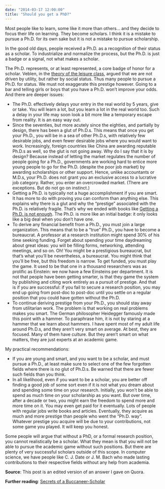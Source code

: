 ```yaml
---
date: "2014-03-17 12:00:00"
title: "Should you get a PhD?"
---
```




Most people like to learn, some like it more than others&hellip; and they decide to focus their life on learning. They become scholars. I think it is a mistake to pursue a Ph.D. for its own sake but it is not a mistake to pursue scholarship.

In the good old days, people received a Ph.D. as a recognition of their status as a scholar. To industrialize and normalize the process, but the Ph.D. is just a badge or a signal, not what makes a scholar.

The Ph.D. represents, or at least represented, a core badge of honor for a scholar. Veblen, in the [theory of the leisure class](https://en.wikipedia.org/wiki/The_Theory_of_the_Leisure_Class), argued that we are not driven by utility, but rather by social status. Thus many people to pursue a Ph.D. for status. We must not exaggerate this prestige however. Going to a bar and telling girls or boys that you have a Ph.D. won&rsquo;t improve your odds. And there are deeper issues:

- The Ph.D. effectively delays your entry in the real world by 5 years, give or take. You will learn a lot, but you learn a lot in the real world too. Such a delay in your life may soon look a bit more like a temporary escape from reality. It is an easy way out.
- Since the seventies, but more acutely since the eighties, and partially by design, there has been a glut of Ph.D.s. This means that once you get your Ph.D., you will be in a sea of other Ph.D.s, with relatively few desirable jobs, and even fewer desirable jobs where you would want to work. Increasingly, foreign countries like China are awarding reputable Ph.D.s as well, so the glut is not going away. Why do I say that it is by design? Because instead of letting the market regulates the number of people going for a Ph.D., governments are working hard to entice more young people to go for the Ph.D. (despite the poor job market) by awarding scholarships or other support. Hence, unlike accountants or M.D.s, your Ph.D. does not grant you an exclusive access to a lucrative job category. Rather, you enter an overcrowded market. (There are exceptions. But do not go on instinct.)
- Getting a Ph.D. is typically not a huge accomplishment if you are smart. It has more to do with proving you can conform than anything else. This explains why there is a glut and why the &ldquo;prestige&rdquo; associated with the Ph.D. is relatively fragile. That&rsquo;s why we ended with books like [Getting a Ph.D. is not enough](https://www.amazon.ca/PhD-Is-Not-Enough-Survival/dp/0465022227). The Ph.D. is more like an initial badge: it only looks like a big deal when you don&rsquo;t have one.
- To derive any financial benefit from a Ph.D., you must join a large organization. This means that to be a &ldquo;true&rdquo; Ph.D., you have to become a bureaucrat. A professor at a research institution might spend 30% of his time seeking funding. Forget about spending your time daydreaming about great ideas: you will be filling forms, networking, attending meetings, and so on. Oh! You might be a prestigious bureaucrat, but that&rsquo;s what you&rsquo;ll be nevertheless, a bureaucrat. You might think that you&rsquo;ll be free, but this freedom is narrow. To get funded, you must play the game. It used to be that one in a thousand researchers was as prolific as Einstein: we now have a few Einsteins per department. It is not that people have been getting smarter, is that they game the system by publishing and citing work entirely as a pursuit of prestige. And that is if you are successful: if you fail to secure a research position, you may end up going from post-doc to post-doc until you settle on a regular position that you could have gotten without the Ph.D.
- To continue deriving prestige from your Ph.D., you should stay away from utilitarian work. The problem is that working on real problems makes you smart. The German philosopher Heidegger famously made this point with a hammer. To paraphrase him, it is not by staring at a hammer that we learn about hammers. I have spent most of my adult life around Ph.D.s, and they aren&rsquo;t very smart on average. At best, they are focused. Many of them have culture. But they aren&rsquo;t smart on what matters, they are just experts at an academic game. 


My practical recommendations: 

- If you are young and smart, and you want to be a scholar, and must pursue a Ph.D., at least make sure to select one of the few forgotten fields where there is no glut of Ph.D.s. Be warned that there are fewer such fields than you think.
- In all likelihood, even if you want to be a scholar, you are better off finding a good job of some sort even if it is not what you dream about and spending some time on your research. Initially, you won&rsquo;t be able to spend as much time on your scholarship as you want. But over time, after a decade or two, you might earn the freedom to spend more and more time on it. You may even get paid for it eventually. Lots of people with regular jobs write books and articles. Eventually, they acquire as much and more prestige than people who went the &ldquo;Ph.D. way&rdquo;. Whatever prestige you acquire will be due to your contributions, not some game you played. It will keep you honest. 

Some people will argue that without a PhD, or a formal research position, you cannot realistically be a scholar. What they mean is that you will not be able to pursue the academic game without such positions. But there are plenty of very successful scholars outside of this scope. In computer science, we have people like C. J. Date or J. M. Bach who made lasting contributions to their respective fields without any help from academia. 


__Source__: This post is an edited version of an answer I gave on Quora.

__Further reading__: [Secrets of a Buccaneer-Scholar](https://www.amazon.com/dp/1439109087)

